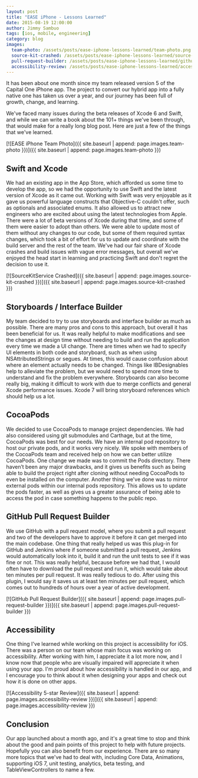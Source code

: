 ```yaml
---
layout: post
title: "EASE iPhone - Lessons Learned"
date: 2015-08-19 12:00:00
author: Jimmy Sambuo
tags: [ios, mobile, engineering]
category: blog
images:
  team-photo: /assets/posts/ease-iphone-lessons-learned/team-photo.png
  source-kit-crashed: /assets/posts/ease-iphone-lessons-learned/source-kit-service-crashed.png
  pull-request-builder: /assets/posts/ease-iphone-lessons-learned/github-pull-request-builder.png
  accessibility-review: /assets/posts/ease-iphone-lessons-learned/accessibility-5-star-review.png
---
```


It has been about one month since my team released version 5 of the Capital One iPhone app. The project to convert our hybrid app into a fully native one has taken us over a year, and our journey has been full of growth, change, and learning.

<!--more-->

We've faced many issues during the beta releases of Xcode 6 and Swift, and while we can write a book about the 101+ things we've been through, that would make for a really long blog post. Here are just a few of the things that we've learned.

[![EASE iPhone Team Photo]({{ site.baseurl | append: page.images.team-photo }})]({{ site.baseurl | append: page.images.team-photo }})

## Swift and Xcode
We had an existing app in the App Store, which afforded us some time to develop the app, so we had the opportunity to use Swift and the latest version of Xcode as it came out. Working with Swift was very enjoyable as it gave us powerful language constructs that Objective-C couldn't offer, such as optionals and associated enums. It also allowed us to attract new engineers who are excited about using the latest technologies from Apple. There were a lot of beta versions of Xcode during that time, and some of them were easier to adopt than others. We were able to update most of them without any changes to our code, but some of them required syntax changes, which took a bit of effort for us to update and coordinate with the build server and the rest of the team. We've had our fair share of Xcode crashes and build issues with vague error messages, but overall we've enjoyed the head start in learning and practicing Swift and don't regret the decision to use it.

[![SourceKitService Crashed]({{ site.baseurl | append: page.images.source-kit-crashed }})]({{ site.baseurl | append: page.images.source-kit-crashed }})

## Storyboards / Interface Builder
My team decided to try to use storyboards and interface builder as much as possible. There are many pros and cons to this approach, but overall it has been beneficial for us. It was really helpful to make modifications and see the changes at design time without needing to build and run the application every time we made a UI change. There are times when we had to specify UI elements in both code and storyboard, such as when using NSAttributedStrings or segues. At times, this would cause confusion about where an element actually needs to be changed. Things like IBDesignables help to alleviate the problem, but we would need to spend more time to understand and fix the problem everywhere. Storyboards can also become really big, making it difficult to work with due to merge conflicts and general Xcode performance issues. Xcode 7 will bring storyboard references which should help us a lot.

## CocoaPods
We decided to use CocoaPods to manage project dependencies. We had also considered using git submodules and Carthage, but at the time, CocoaPods was best for our needs. We have an internal pod repository to host our private pods, and it works very nicely. We spoke with members of the CocoaPods team and received help on how we can better utilize CocoaPods. One change we made was to commit the Pods directory. There haven’t been any major drawbacks, and it gives us benefits such as being able to build the project right after cloning without needing CocoaPods to even be installed on the computer. Another thing we've done was to mirror external pods within our internal pods repository. This allows us to update the pods faster, as well as gives us a greater assurance of being able to access the pod in case something happens to the public repo.

## GitHub Pull Request Builder
We use GitHub with a pull request model, where you submit a pull request and two of the developers have to approve it before it can get merged into the main codebase. One thing that really helped us was this plug-in for GitHub and Jenkins where if someone submitted a pull request, Jenkins would automatically look into it, build it and run the unit tests to see if it was fine or not. This was really helpful, because before we had that, I would often have to download the pull request and run it, which would take about ten minutes per pull request. It was really tedious to do. After using this plugin, I would say it saves us at least ten minutes per pull request, which comes out to hundreds of hours over a year of active development.

[![GitHub Pull Request Builder]({{ site.baseurl | append: page.images.pull-request-builder }})]({{ site.baseurl | append: page.images.pull-request-builder }})

## Accessibility
One thing I've learned while working on this project is accessibility for iOS. There was a person on our team whose main focus was working on accessibility. After working with him, I appreciate it a lot more now, and I know now that people who are visually impaired will appreciate it when using your app. I'm proud about how accessibility is handled in our app, and I encourage you to think about it when designing your apps and check out how it is done on other apps.

[![Accessibility 5-star Review]({{ site.baseurl | append: page.images.accessibility-review }})]({{ site.baseurl | append: page.images.accessibility-review }})

## Conclusion
Our app launched about a month ago, and it's a great time to stop and think about the good and pain points of this project to help with future projects. Hopefully you can also benefit from our experience. There are so many more topics that we've had to deal with, including Core Data, Animations, supporting iOS 7, unit testing, analytics, beta testing, and TableViewControllers to name a few.
